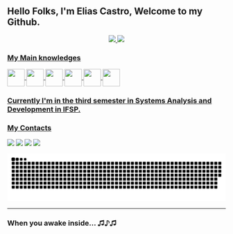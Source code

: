## Hello Folks, I'm Elias Castro, Welcome to my Github.
<div align="center">
  <a href="https://github.com/eliascastrosousa">
  <img height="180em" src="https://github-readme-stats.vercel.app/api?username=eliascastrosousa&show_icons=true&theme=dark&include_all_commits=true&count_private=true"/>
  <img height="180em" src="https://github-readme-stats.vercel.app/api/top-langs/?username=eliascastrosousa&layout=compact&langs_count=7&theme=dark"/>
</div>
 
 ### My Main knowledges
<div style="display: inline_block">
 
  <img align="center" height="40" width="40" src="https://cdn.jsdelivr.net/gh/devicons/devicon/icons/c/c-original.svg">
  <img align="center" height="40" width="40" src="https://cdn.jsdelivr.net/gh/devicons/devicon/icons/python/python-original.svg">
  <img align="center" height="40" width="40" src="https://cdn.jsdelivr.net/gh/devicons/devicon/icons/php/php-plain.svg">
  <img align="center" height="40" width="40" src="https://cdn.jsdelivr.net/gh/devicons/devicon/icons/html5/html5-original.svg">
  <img align="center" height="40" width="40" src="https://cdn.jsdelivr.net/gh/devicons/devicon/icons/javascript/javascript-original.svg">
  <img align="center" height="40" width="40" src="https://cdn.jsdelivr.net/gh/devicons/devicon/icons/r/r-original.svg">
</div>
  
 ### Currently I'm in the third semester in Systems Analysis and Development in IFSP.
  
 ### My Contacts
  
<div> 
  <a href="https://api.whatsapp.com/send?phone=5511984370074" target="_blank"><img src="https://img.shields.io/badge/WhatsApp-25D366?style=for-the-badge&logo=whatsapp&logoColor=white" target="_blank"></a>
  <a href="https://instagram.com/ejuniorcastro" target="_blank"><img src="https://img.shields.io/badge/-Instagram-%23E4405F?style=for-the-badge&logo=instagram&logoColor=white" target="_blank"></a>
  <a href = "mailto:eliascastrosousa@gmail.com"><img src="https://img.shields.io/badge/-Gmail-%23333?style=for-the-badge&logo=gmail&logoColor=white" target="_blank"></a>
  <a href="https://www.linkedin.com/in/eliascastrosousa" target="_blank"><img src="https://img.shields.io/badge/-LinkedIn-%230077B5?style=for-the-badge&logo=linkedin&logoColor=white" target="_blank"></a> 
 
  ![Snake animation](https://github.com/eliascastrosousa/eliascastrosousa/blob/output/github-contribution-grid-snake.svg)
 
</div>
<hr>
  
### When you awake inside... ♫♪♫
